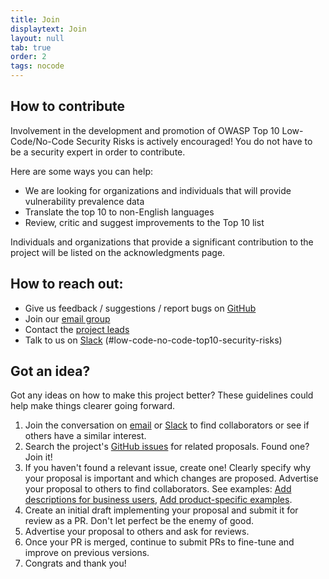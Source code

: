 ```yaml
---
title: Join
displaytext: Join
layout: null
tab: true
order: 2
tags: nocode
---
```


## How to contribute

Involvement in the development and promotion of OWASP Top 10 Low-Code/No-Code Security Risks is actively encouraged!
You do not have to be a security expert in order to contribute. 

Here are some ways you can help:

- We are looking for organizations and individuals that will provide vulnerability prevalence data
- Translate the top 10 to non-English languages
- Review, critic and suggest improvements to the Top 10 list

Individuals and organizations that provide a significant contribution to the project will be listed on the acknowledgments page.

## How to reach out:

- Give us feedback / suggestions / report bugs on [GitHub](https://github.com/OWASP/www-project-top-10-low-code-no-code-security-risks)
- Join our [email group](https://groups.google.com/g/owasp-no-code-low-code)
- Contact the [project leads](mailto:michael.bargury@owasp.org)
- Talk to us on [Slack](https://owasp.slack.com/archives/C02C6RU6G10) (#low-code-no-code-top10-security-risks)

## Got an idea?

Got any ideas on how to make this project better? These guidelines could help make things clearer going forward.

1. Join the conversation on [email](https://groups.google.com/g/owasp-no-code-low-code) or [Slack](https://owasp.slack.com/archives/C02C6RU6G10) to find collaborators or see if others have a similar interest.
2. Search the project's [GitHub issues](https://github.com/OWASP/www-project-top-10-low-code-no-code-security-risks/issues) for related proposals. Found one? Join it!
3. If you haven't found a relevant issue, create one! Clearly specify why your proposal is important and which changes are proposed. Advertise your proposal to others to find collaborators. See examples: [Add descriptions for business users](https://github.com/OWASP/www-project-top-10-low-code-no-code-security-risks/issues/48), [Add product-specific examples](https://github.com/OWASP/www-project-top-10-low-code-no-code-security-risks/issues/49).
4. Create an initial draft implementing your proposal and submit it for review as a PR. Don't let perfect be the enemy of good.
5. Advertise your proposal to others and ask for reviews.
5. Once your PR is merged, continue to submit PRs to fine-tune and improve on previous versions.
6. Congrats and thank you!

